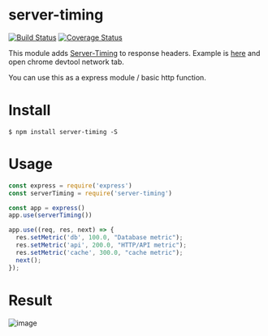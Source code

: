 # server-timing
[![Build Status](https://travis-ci.org/yosuke-furukawa/server-timing.svg?branch=master)](https://travis-ci.org/yosuke-furukawa/server-timing)
[![Coverage Status](https://coveralls.io/repos/github/yosuke-furukawa/server-timing/badge.svg?branch=improve_coverage)](https://coveralls.io/github/yosuke-furukawa/server-timing?branch=improve_coverage)

This module adds [Server-Timing](https://www.w3.org/TR/server-timing/) to response headers.
Example is [here](https://server-timing.now.sh/) and open chrome devtool network tab.

You can use this as a express module / basic http function.

# Install

```
$ npm install server-timing -S
```

# Usage

```javascript
const express = require('express')
const serverTiming = require('server-timing')

const app = express()
app.use(serverTiming())

app.use((req, res, next) => {
  res.setMetric('db', 100.0, "Database metric");
  res.setMetric('api', 200.0, "HTTP/API metric");
  res.setMetric('cache', 300.0, "cache metric");
  next();
});
```

# Result
![image](https://cloud.githubusercontent.com/assets/555645/22737265/b5b5204e-ee45-11e6-82c5-776a5313d120.png)
